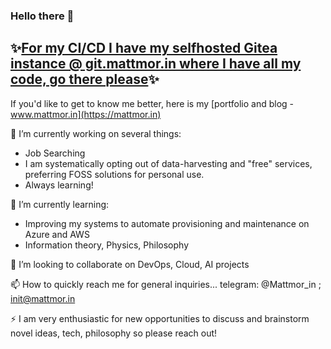### Hello there 👋

## ✨[For my CI/CD I have my selfhosted Gitea instance @ git.mattmor.in where I have all my code, go there please](git.mattmor.in)✨ 

If you'd like to get to know me better, here is my [portfolio and blog - www.mattmor.in](https://mattmor.in)

🔭 I’m currently working on several things:
- Job Searching
- I am systematically opting out of data-harvesting and "free" services, preferring FOSS solutions for personal use.
- Always learning!


🌱 I’m currently learning:
 - Improving my systems to automate provisioning and maintenance on Azure and AWS
 - Information theory, Physics, Philosophy
 
👯 I’m looking to collaborate on DevOps, Cloud, AI projects

📫 How to quickly reach me for general inquiries... telegram: @Mattmor_in ; init@mattmor.in
  
⚡ I am very enthusiastic for new opportunities to discuss and brainstorm novel ideas, tech, philosophy so please reach out! 
